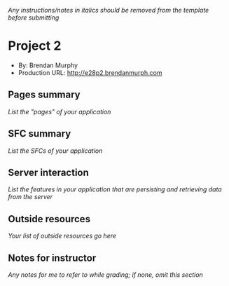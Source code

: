 *Any instructions/notes in italics should be removed from the template before submitting*

# Project 2
+ By: Brendan Murphy
+ Production URL: <http://e28p2.brendanmurph.com>

## Pages summary
*List the "pages" of your application*

## SFC summary
*List the SFCs of your application*
  
## Server interaction
*List the features in your application that are persisting and retrieving data from the server*

## Outside resources
*Your list of outside resources go here*

## Notes for instructor
*Any notes for me to refer to while grading; if none, omit this section*
